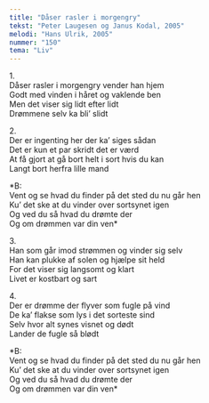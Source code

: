 ```yaml
---
title: "Dåser rasler i morgengry"
tekst: "Peter Laugesen og Janus Kodal, 2005"
melodi: "Hans Ulrik, 2005"
nummer: "150"
tema: "Liv"
---
```

1\.\
Dåser rasler i morgengry vender han hjem\
Godt med vinden i håret og vaklende ben\
Men det viser sig lidt efter lidt\
Drømmene selv ka bli’ slidt

2\.\
Der er ingenting her der ka’ siges sådan\
Det er kun et par skridt det er værd\
At få gjort at gå bort helt i sort hvis du kan\
Langt bort herfra lille mand

*B:\
Vent og se hvad du finder på det sted du nu går hen\
Ku’ det ske at du vinder over sortsynet igen\
Og ved du så hvad du drømte der\
Og om drømmen var din ven\*

3\.\
Han som går imod strømmen og vinder sig selv\
Han kan plukke af solen og hjælpe sit held\
For det viser sig langsomt og klart\
Livet er kostbart og sart

4\.\
Der er drømme der flyver som fugle på vind\
De ka’ flakse som lys i det sorteste sind\
Selv hvor alt synes visnet og dødt\
Lander de fugle så blødt

*B:\
Vent og se hvad du finder på det sted du nu går hen\
Ku’ det ske at du vinder over sortsynet igen\
Og ved du så hvad du drømte der\
Og om drømmen var din ven\*
